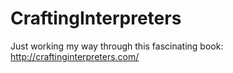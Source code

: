 # CraftingInterpreters

Just working my way through this fascinating book: http://craftinginterpreters.com/
